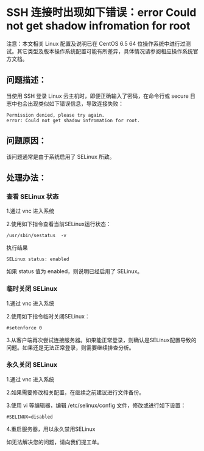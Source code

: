 # SSH 连接时出现如下错误：error Could not get shadow infromation for root



注意：本文相关 Linux 配置及说明已在 CentOS 6.5 64 位操作系统中进行过测试。其它类型及版本操作系统配置可能有所差异，具体情况请参阅相应操作系统官方文档。



## **问题描述：**

当使用 SSH 登录 Linux 云主机时，即便正确输入了密码，在命令行或 secure 日志中也会出现类似如下错误信息，导致连接失败：

```shell
Permission denied, please try again.
error: Could not get shadow infromation for root.
```



## **问题原因：**

该问题通常是由于系统启用了 SELinux 所致。



## **处理办法：**

### 查看 SELinux 状态

1.通过 vnc 进入系统

2.使用如下指令查看当前SELinux运行状态：

```shell
/usr/sbin/sestatus  -v
```

执行结果 

```shell
SELinux status:	enabled
```

如果 status 值为 enabled，则说明已经启用了 SELinux。



### 临时关闭 SELinux 

1.通过 vnc 进入系统

2.使用如下指令临时关闭SELinux：

```shell
#setenforce 0
```

3.从客户端再次尝试连接服务器。如果能正常登录，则确认是SELinux配置导致的问题。如果还是无法正常登录，则需要继续排查分析。



### 永久关闭 SELinux

1.通过 vnc 进入系统

2.如果需要修改相关配置，在继续之前建议进行文件备份。

3.使用 vi 等编辑器，编辑 /etc/selinux/config 文件，修改或进行如下设置：

```shell
#SELINUX=disabled
```

4.重启服务器，用以永久禁用SELinux



如无法解决您的问题，请向我们提工单。
